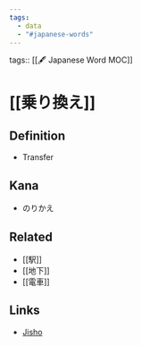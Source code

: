 ```yaml
---
tags:
  - data
  - "#japanese-words"
---
```

tags:: [[🖋️ Japanese Word MOC]]

# [[乗り換え]]


## Definition
- Transfer

## Kana
- のりかえ

## Related
- [[駅]]
- [[地下]]
- [[電車]]

## Links
- [Jisho](https://jisho.org/word/%E4%B9%97%E3%82%8A%E6%8F%9B%E3%81%88)